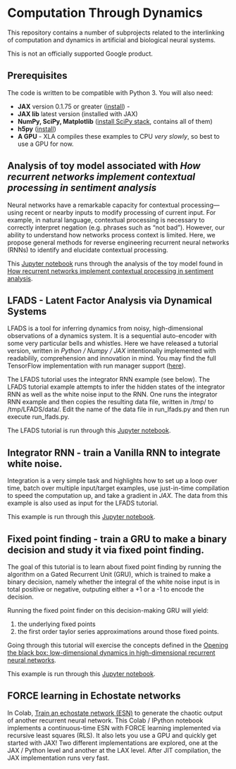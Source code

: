 # Computation Through Dynamics

This repository contains a number of subprojects related to the
interlinking of computation and dynamics in artificial and biological
neural systems. 

This is not an officially supported Google product.


## Prerequisites

The code is written to be compatible with Python 3. You will also need:

* **JAX** version 0.1.75 or greater ([install](https://github.com/google/jax#installation)) -
* **JAX lib** latest version (installed with JAX)
* **NumPy, SciPy, Matplotlib** ([install SciPy stack](https://www.scipy.org/install.html), contains all of them)
* **h5py** ([install](https://pypi.python.org/pypi/h5py))
* **A GPU** -  XLA compiles these examples to CPU *very slowly*, so best to use a GPU for now.


## Analysis of toy model associated with *How recurrent networks implement contextual processing in sentiment analysis*

Neural networks have a remarkable capacity for contextual processing—using recent or nearby inputs to modify processing of current input. For example, in natural language, contextual processing is necessary to correctly interpret negation (e.g. phrases such as “not bad”). However, our ability to understand how networks process context is limited. Here, we propose general methods for reverse engineering recurrent neural networks (RNNs) to identify and elucidate contextual
processing.

This [Jupyter notebook](https://github.com/google-research/computation-thru-dynamics/blob/master/notebooks/coming.ipynb) runs through the analysis of the toy model found in [How recurrent networks implement contextual processing in sentiment analysis](https://arxiv.org/abs/2004.08013).

## LFADS - Latent Factor Analysis via Dynamical Systems

LFADS is a tool for inferring dynamics from noisy, high-dimensional observations
of a dynamics system.  It is a sequential auto-encoder with some very particular
bells and whistles.  Here we have released a tutorial version, written in
*Python / Numpy / JAX* intentionally implemented with readabilily, comprehension and
innovation in mind. You may find the full TensorFlow implementation with run manager 
support ([here](https://github.com/lfads)).

The LFADS tutorial uses the integrator RNN example (see below). The LFADS tutorial example attempts to infer the hidden states of the integrator RNN as well as the white noise input to the RNN. One runs the integrator RNN example and then copies the resulting data file, written in /tmp/ to /tmp/LFADS/data/. Edit the name of the data file in run_lfads.py and then run execute run_lfads.py.

The LFADS tutorial is run through this [Jupyter notebook](https://github.com/google-research/computation-thru-dynamics/blob/master/notebooks/LFADS%20Tutorial.ipynb).

## Integrator RNN - train a Vanilla RNN to integrate white noise.

Integration is a very simple task and highlights how to set up a loop over time,
batch over multiple input/target examples, use just-in-time compilation to speed
the computation up, and take a gradient in *JAX*.  The data from this example is
also used as input for the LFADS tutorial.

This example is run through this [Jupyter notebook](https://github.com/google-research/computation-thru-dynamics/blob/master/notebooks/Integrator%20RNN%20Tutorial.ipynb). 


## Fixed point finding - train a GRU to make a binary decision and study it via fixed point finding.
 
The goal of this tutorial is to learn about fixed point finding by running the algorithm on a Gated Recurrent Unit (GRU), which is trained to make a binary decision, namely whether the integral of the white noise input is in total positive or negative, outputing either a +1 or a -1 to encode the decision.

Running the fixed point finder on this decision-making GRU will yield:
1. the underlying fixed points
2. the first order taylor series approximations around those fixed points.

Going through this tutorial will exercise the concepts defined in the [Opening the black box: low-dimensional dynamics in high-dimensional recurrent neural networks](https://www.mitpressjournals.org/doi/full/10.1162/NECO_a_00409).

This example is run through this [Jupyter notebook](https://github.com/google-research/computation-thru-dynamics/blob/master/notebooks/Fixed%20Point%20Finder%20Tutorial.ipynb). 


## FORCE learning in Echostate networks

In Colab, [Train an echostate network (ESN)](https://colab.research.google.com/github/google-research/computation-thru-dynamics/blob/master/notebooks/FORCE_Learning_in_JAX.ipynb) to generate the chaotic output of another recurrent neural network. This Colab / IPython notebook implements a continuous-time ESN with FORCE learning implemented via recursive least squares (RLS). It also lets you use a GPU and quickly get started with JAX! Two different implementations are explored, one at the JAX / Python level and another at the LAX level. After JIT compilation, the JAX implementation runs very fast.

